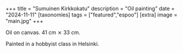 +++
title = "Sumuinen Kirkkokatu"
description = "Oil painting"
date = "2024-11-11"
[taxonomies]
tags = ["featured","espoo"]
[extra]
image = "main.jpg"
+++

Oil on canvas. 41 cm ⨯ 33 cm.

Painted in a hobbyist class in Helsinki.
